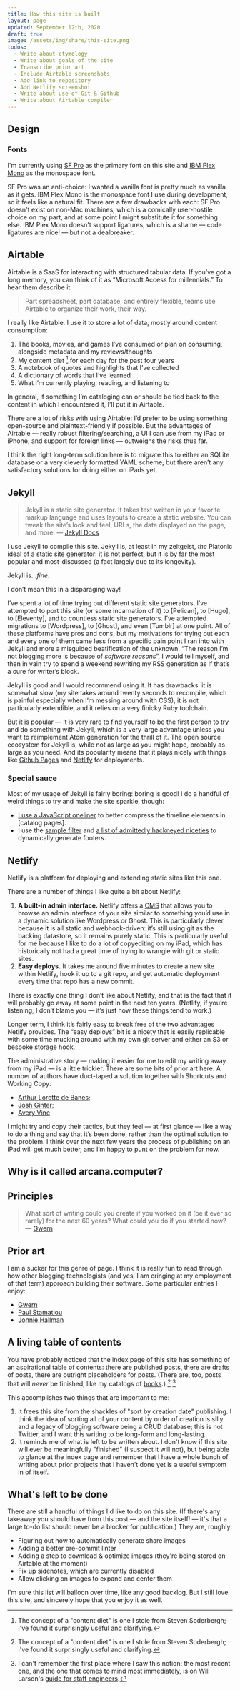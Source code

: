 ```yaml
---
title: How this site is built
layout: page
updated: September 12th, 2020
draft: true
image: /assets/img/share/this-site.png
todos:
  - Write about etymology
  - Write about goals of the site
  - Transcribe prior art
  - Include Airtable screenshots
  - Add link to repository
  - Add Netlify screenshot
  - Write about use of Git & Github
  - Write about Airtable compiler
---
```


## Design

### Fonts

I'm currently using [SF Pro](https://developer.apple.com/fonts/) as the primary font on this site and [IBM Plex Mono](https://fonts.google.com/specimen/IBM+Plex+Mono) as the monospace font.

SF Pro was an anti-choice: I wanted a vanilla font is pretty much as vanilla as it gets. IBM Plex Mono is the monospace font I use during development,
so it feels like a natural fit. There are a few drawbacks with each: SF Pro doesn't exist on non-Mac machines, which is a comically user-hostile choice on my part,
and at some point I might substitute it for something else. IBM Plex Mono doesn't support ligatures, which is a shame — code ligatures are nice! — but not a dealbreaker.

## Airtable

Airtable is a SaaS for interacting with structured tabular data. If you’ve got a long memory, you can think of it as “Microsoft Access for millennials.” To hear them describe it:

> Part spreadsheet, part database, and entirely flexible, teams use Airtable to organize their work, their way.

I really like Airtable. I use it to store a lot of data, mostly around content consumption:

1. The books, movies, and games I’ve consumed or plan on consuming, alongside metadata and my reviews/thoughts
2. My content diet [^1] for each day for the past four years
3. A notebook of quotes and highlights that I’ve collected
4. A dictionary of words that I’ve learned
5. What I’m currently playing, reading, and listening to

In general, if something I’m cataloging can or should be tied back to the content in which I encountered it, I’ll put it in Airtable.

There are a lot of risks with using Airtable: I’d prefer to be using something open-source and plaintext-friendly if possible. But the advantages of Airtable — really robust filtering/searching, a UI I can use from my iPad or iPhone, and support for foreign links — outweighs the risks thus far.

I think the right long-term solution here is to migrate this to either an SQLite database or a very cleverly formatted YAML scheme, but there aren’t any satisfactory solutions for doing either on iPads yet.

## Jekyll

> Jekyll is a static site generator. It takes text written in your favorite markup language and uses layouts to create a static website. You can tweak the site’s look and feel, URLs, the data displayed on the page, and more. — [Jekyll Docs](https://jekyllrb.com/docs/)

I use Jekyll to compile this site. Jekyll is, at least in my zeitgeist, _the_ Platonic ideal of a static site generator: it is not perfect, but it is by far the most popular and most-discussed (a fact largely due to its longevity).

Jekyll is..._fine_.

I don’t mean this in a disparaging way!

I’ve spent a lot of time trying out different static site generators. I’ve attempted to port this site (or some incarnation of it) to [Pelican], to [Hugo], to [Eleventy], and to countless static site generators. I’ve attempted migrations to [Wordpress], to [Ghost], and even [Tumblr] at one point. All of these platforms have pros and cons, but my motivations for trying out each and every one of them came less from a specific pain point I ran into with Jekyll and more a misguided beatification of the unknown. “The reason I’m not blogging more is because of _software reasons_”, I would tell myself, and then in vain try to spend a weekend rewriting my RSS generation as if that’s a cure for writer’s block.

Jekyll is good and I would recommend using it. It has drawbacks: it is somewhat slow (my site takes around twenty seconds to recompile, which is painful especially when I’m messing around with CSS), it is not particularly extendible, and it relies on a very finicky Ruby toolchain.

But it is popular — it is very rare to find yourself to be the first person to try and do something with Jekyll, which is a very large advantage unless you want to reimplement Atom generation for the thrill of it. The open source ecosystem for Jekyll is, while not as large as you might hope, probably as large as you need. And its popularity means that it plays nicely with things like [Github Pages]() and [Netlify]() for deployments.

### Special sauce

Most of my usage of Jekyll is fairly boring: boring is good! I do a handful of weird things to try
and make the site sparkle, though:

- [I use a JavaScript oneliner]() to better compress the timeline elements in [catalog pages].
- I use the [sample filter]() and [a list of admittedly hackneyed niceties](https://github.com/jmduke/arcana.computer/blob/master/_data/footers.yaml) to dynamically generate footers.

## Netlify

Netlify is a platform for deploying and extending static sites like this one.

There are a number of things I like quite a bit about Netlify:

1. **A built-in admin interface.** Netlify offers a [CMS](https://github.com/netlify/netlify-cms) that allows you to browse an admin interface of your site similar to something you’d use in a dynamic solution like Wordpress or Ghost. This is particularly clever because it is all static and webhook-driven: it’s still using git as the backing datastore, so it remains purely static. This is particularly useful for me because I like to do a lot of copyediting on my iPad, which has historically not had a great time of trying to wrangle with git or static sites.
2. **Easy deploys.** It takes me around five minutes to create a new site within Netlify, hook it up to a git repo, and get automatic deployment every time that repo has a new commit.

There is exactly one thing I don’t like about Netlify, and that is the fact that it will probably go away at some point in the next ten years. (Netlify, if you’re listening, I don’t blame you — it’s just how these things tend to work.)

Longer term, I think it’s fairly easy to break free of the two advantages Netlify provides. The “easy deploys” bit is a nicety that is easily replicable with some time mucking around with my own git server and either an S3 or bespoke storage hook.

The administrative story — making it easier for me to edit my writing away from my iPad — is a little trickier. There are some bits of prior art here. A number of authors have duct-taped a solution together with Shortcuts and Working Copy:

- [Arthur Lorotte de Banes](https://sysless.com/updating-jekyll-blog-from-ipad/);
- [Josh Ginter](https://thesweetsetup.com/a-ulysses-shortcuts-and-working-copy-workflow-for-capturing-ideas-and-publishing-to-a-jekyll-based-blog/);
- [Avery Vine](https://www.averyvine.com/blog/programming/2019/10/04/publishing-to-jekyll-from-ipad-with-shortcuts-and-working-copy)

I might try and copy their tactics, but they feel — at first glance — like a way to do a thing and say that it’s been done, rather than the optimal solution to the problem. I think over the next few years the process of publishing on an iPad will get much better, and I’m happy to punt on the problem for now.

## Why is it called arcana.computer?

## Principles

> What sort of writing could you create if you worked on it (be it ever so rarely) for the next 60 years?
> What could you do if you started now?
> — [Gwern](https://www.gwern.net/About#long-site)

## Prior art

I am a sucker for this genre of page. I think it is really fun to read through how other
blogging technologists (and yes, I am cringing at my employment of that term) approach building
their software. Some particular entries I enjoy:

- [Gwern](https://www.gwern.net/About)
- [Paul Stamatiou](https://paulstamatiou.com/about-this-website/)
- [Jonnie Hallman]()

[^1]: The concept of a "content diet" is one I stole from Steven Soderbergh; I've found it surprisingly useful and clarifying.

## A living table of contents

You have probably noticed that the index page of this site has something of an aspirational table of contents:
there are published posts, there are drafts of posts, there are outright placeholders for posts.  (There are, too,
posts that will _never_ be finished, like my catalogs of [books](/catalogs/books).) [^1] [^2] 

This accomplishes two things that are important to me:

1. It frees this site from the shackles of "sort by creation date" publishing. I think the idea of sorting all of your
content by order of creation is silly and a legacy of blogging software being a CRUD database; this is not Twitter, and I want this writing to be long-form and long-lasting.
2. It reminds me of what is left to be written about. I don't know if this site will ever be meaningfully "finished" (I suspect it will not), but being able to glance at the index page and remember that I have a whole bunch of writing about prior projects that I haven't done yet is a useful symptom in of itself.

## What's left to be done

There are still a handful of things I'd like to do on this site. (If there's any takeaway you should have from this post — and the site itself! — it's that a large to-do list should never be a blocker for publication.) They are, roughly:

- Figuring out how to automatically generate share images
- Adding a better pre-commit linter
- Adding a step to download & optimize images (they're being stored on Airtable at the moment)
- Fix up sidenotes, which are currently disabled
- Allow clicking on images to expand and center them

I'm sure this list will balloon over time, like any good backlog. But I still love this site, and sincerely hope that you enjoy it as well.

[^1]: I resent myself for using the noun "post" here, as I think that insinuates a lack of gravitas from which I'm trying to run away.

[^2]: I can't remember the first place where I saw this notion: the most recent one, and the one that comes to mind most immediately, is on Will Larson's [guide for staff engineers](https://staffeng.com/guides).